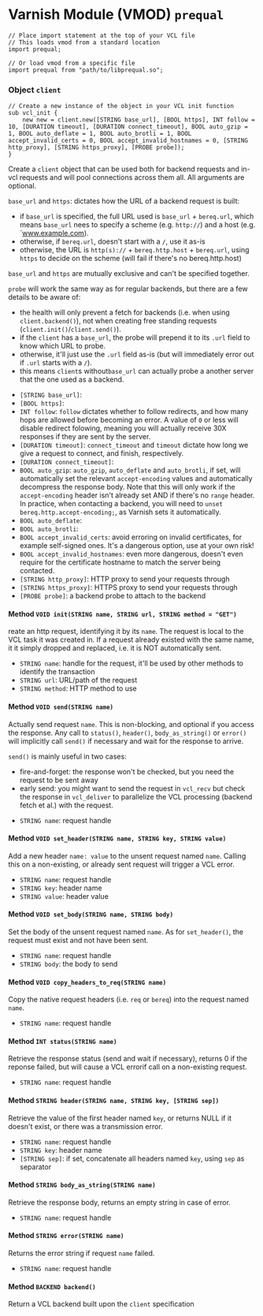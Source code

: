 <!--

   !!!!!!  WARNING: DO NOT EDIT THIS FILE!

   This file was generated from the Varnish VMOD source code.
   It will be automatically updated on each build.

-->
# Varnish Module (VMOD) `prequal`

```vcl
// Place import statement at the top of your VCL file
// This loads vmod from a standard location
import prequal;

// Or load vmod from a specific file
import prequal from "path/to/libprequal.so";
```

### Object `client`

```vcl
// Create a new instance of the object in your VCL init function
sub vcl_init {
    new new = client.new([STRING base_url], [BOOL https], INT follow = 10, [DURATION timeout], [DURATION connect_timeout], BOOL auto_gzip = 1, BOOL auto_deflate = 1, BOOL auto_brotli = 1, BOOL accept_invalid_certs = 0, BOOL accept_invalid_hostnames = 0, [STRING http_proxy], [STRING https_proxy], [PROBE probe]);
}
```

Create a `client` object that can be used both for backend requests and in-vcl requests and will pool connections across them all. All arguments are optional.

`base_url` and `https`: dictates how the URL of a backend request is built:
- if `base_url` is specified, the full URL used is `base_url` + `bereq.url`, which means `base_url` nees to specify a scheme (e.g. `http://`) and a host (e.g. `www.example.com).
- otherwise, if `bereq.url`, doesn't start with a `/`, use it as-is
- otherwise, the URL is `http(s)://` + `bereq.http.host` + `bereq.url`, using `https` to decide on the scheme (will fail if there's no bereq.http.host)

`base_url` and `https` are mutually exclusive and can't be specified together.

`probe` will work the same way as for regular backends, but there are a few details to be aware of:
- the health will only prevent a fetch for backends (i.e. when using `client.backend()`), not when creating free standing requests (`client.init()`/`client.send()`).
- if the `client` has a `base_url`, the probe will prepend it to its `.url` field to know which URL to probe.
- otherwise, it'll just use the `.url` field as-is (but will immediately error out if `.url` starts with a `/`).
- this means `client`s without`base_url` can actually probe a another server that the one used as a backend.

* `[STRING base_url]`:
* `[BOOL https]`:
* `INT follow`:
`follow` dictates whether to follow redirects, and how many hops are allowed before becoming an error. A value of `0` or less will disable redirect folowing,
meaning you will actually receive 30X responses if they are sent by the server.
* `[DURATION timeout]`:
`connect_timeout` and `timeout` dictate how long we give a request to connect, and finish, respectively.
* `[DURATION connect_timeout]`:
* `BOOL auto_gzip`:
`auto_gzip`, `auto_deflate` and `auto_brotli`, if set, will automatically set the relevant `accept-encoding` values and automatically decompress the response
body. Note that this will only work if the `accept-encoding` header isn't already set AND if there's no `range` header. In practice, when contacting a backend, you will need to `unset bereq.http.accept-encoding;`, as Varnish sets it automatically.
* `BOOL auto_deflate`:
* `BOOL auto_brotli`:
* `BOOL accept_invalid_certs`:
avoid erroring on invalid certificates, for example self-signed ones. It's a dangerous option, use at your own risk!
* `BOOL accept_invalid_hostnames`:
even more dangerous, doesn't even require for the certificate hostname to match the server being contacted.
* `[STRING http_proxy]`:
HTTP proxy to send your requests through
* `[STRING https_proxy]`:
HTTPS proxy to send your requests through
* `[PROBE probe]`:
a backend probe to attach to the backend

#### Method `VOID init(STRING name, STRING url, STRING method = "GET")`

reate an http request, identifying it by its `name`. The request is local to the VCL task it was created in. If a request already existed with the same name, it it simply dropped and replaced, i.e. it is NOT automatically sent.

* `STRING name`:
handle for the request, it'll be used by other methods to identify the transaction
* `STRING url`:
URL/path of the request
* `STRING method`:
HTTP method to use

#### Method `VOID send(STRING name)`

Actually send request `name`. This is non-blocking, and optional if you access the response. Any call to `status()`, `header()`, `body_as_string()` or `error()` will implicitly call `send()` if necessary and wait for the response to arrive.

`send()` is mainly useful in two cases:
- fire-and-forget: the response won't be checked, but you need the request to be sent away
- early send: you might want to send the request in `vcl_recv` but check the response in `vcl_deliver` to parallelize the VCL processing (backend fetch et al.) with the request.

* `STRING name`:
request handle

#### Method `VOID set_header(STRING name, STRING key, STRING value)`

Add a new header `name: value` to the unsent request named `name`. Calling this on a non-existing, or already sent request will trigger a VCL error.

* `STRING name`:
request handle
* `STRING key`:
header name
* `STRING value`:
header value

#### Method `VOID set_body(STRING name, STRING body)`

Set the body of the unsent request named `name`. As for `set_header()`, the request must exist and not have been sent.

* `STRING name`:
request handle
* `STRING body`:
the body to send

#### Method `VOID copy_headers_to_req(STRING name)`

Copy the native request headers (i.e. `req` or `bereq`) into the request named `name`.

* `STRING name`:
request handle

#### Method `INT status(STRING name)`

Retrieve the response status (send and wait if necessary), returns 0 if the reponse failed, but will cause a VCL errorif call on a non-existing request.

* `STRING name`:
request handle

#### Method `STRING header(STRING name, STRING key, [STRING sep])`

Retrieve the value of the first header named `key`, or returns NULL if it doesn't exist, or there was a transmission error.

* `STRING name`:
request handle
* `STRING key`:
header name
* `[STRING sep]`:
if set, concatenate all headers named `key`, using `sep` as separator

#### Method `STRING body_as_string(STRING name)`

Retrieve the response body, returns an empty string in case of error.

* `STRING name`:
request handle

#### Method `STRING error(STRING name)`

Returns the error string if request `name` failed.

* `STRING name`:
request handle

#### Method `BACKEND backend()`

Return a VCL backend built upon the `client` specification
